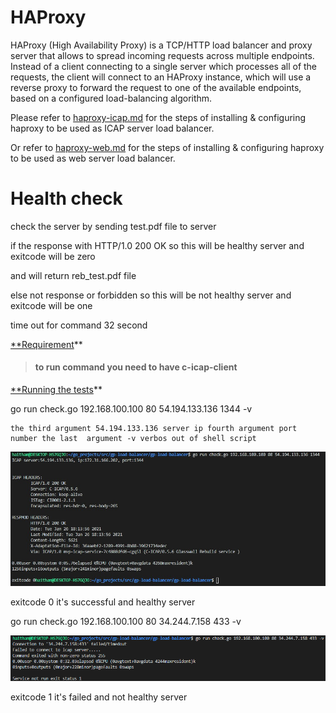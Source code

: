 # HAProxy

HAProxy (High Availability Proxy) is a TCP/HTTP load balancer and proxy  server that allows to spread incoming requests across multiple endpoints. Instead of a client connecting to a single server which processes all of the requests, the client will connect to an HAProxy instance, which will use a reverse proxy to forward the request to one of the available endpoints, based on a configured load-balancing algorithm.

Please refer to [haproxy-icap.md](https://github.com/k8-proxy/gp-load-balancer/blob/main/haproxy-icap.md) for the steps of installing & configuring haproxy to be used as ICAP server load balancer.

Or refer to [haproxy-web.md](https://github.com/k8-proxy/gp-load-balancer/blob/main/haproxy-web.md) for the steps of installing & configuring haproxy to be used as web server load balancer.

# **Health check**

check the server by sending test.pdf file to server 

if the response with HTTP/1.0 200 OK so this will be healthy server and exitcode will be zero

and will return reb_test.pdf  file

else not response or forbidden so this will be not  healthy server and exitcode will be one

time out for command 32 second 

[**Requirement]()**

> #### to run command you need to have c-icap-client 

[**Running the tests]()**

go run check.go 192.168.100.100 80 54.194.133.136 1344 -v

```
the third argument 54.194.133.136 server ip fourth argument port number the last  argument -v verbos out of shell script  
```
![Kiku](images/healthy.jpg)


exitcode 0 it's  successful and healthy server 

go run check.go 192.168.100.100 80 34.244.7.158 433 -v

![Kiku](images/error1.png)


exitcode 1 it's failed and not healthy server

